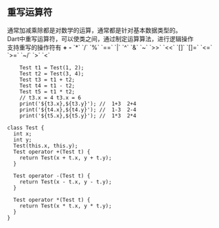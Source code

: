 <h2>重写运算符</h2>
通常加减乘除都是对数学的运算，通常都是针对基本数据类型的。<br/>
Dart中重写运算符，可以使类之间，通过制定运算算法，进行逻辑操作<br/>
支持重写的操作符有   <strong>+</strong>  <strong>-</strong>  `*`  `/`  `%`  `==`  `|`  `^`  `&`  `~`  `>>`  `<<`  `[]`  `[]=`  `<=`  `>=`  `~/`  `>`  `<`
    
```
    Test t1 = Test(1, 2);
    Test t2 = Test(3, 4);
    Test t3 = t1 + t2;
    Test t4 = t1 - t2;
    Test t5 = t1 * t2;
    // t3.x = 4 t3.x = 6
    print('${t3.x},${t3.y}'); //  1+3  2+4
    print('${t4.x},${t4.y}'); //  1-3  2-4
    print('${t5.x},${t5.y}'); //  1*3  2*4

class Test {
  int x;
  int y;
  Test(this.x, this.y);
  Test operator +(Test t) {
    return Test(x + t.x, y + t.y);
  }

  Test operator -(Test t) {
    return Test(x - t.x, y - t.y);
  }

  Test operator *(Test t) {
    return Test(x * t.x, y * t.y);
  }
}


```
